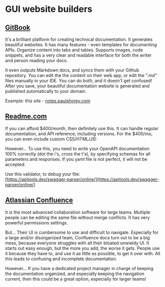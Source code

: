 # GUI website builders

## [GitBook](https://gitbook.com)

It's a brilliant platform for creating technical documentation. It generates beautiful websites. It has many features - even templates for documenting APIs. Organize content into tabs and tables. Supports images, code snippets, and has a very clear and readable interface for both the writer and person reading your docs.

It even outputs Markdown docs, and syncs them with your Github repository. You can edit the the content on their web app, or edit the ".md" files manually in your IDE. You can do both, and it doesn't get confused! After you save, your beautiful documentation website is generated and published automatically to your domain.

Example: this site - [notes.paulshorey.com](https://notes.paulshorey.com)

## [Readme.com](https://Readme.com)

If you can afford $400/month, then definitely use this. It can handle regular documentation, and API reference, including versions. For the $400/mo, you can even include custom CSS/HTML/JS!

However... To use this,  you need to write your OpenAPI documentation 100% correctly \(dot the i's, cross the t's\), by specifying schemas for all parameters and responses. If you yaml file is not perfect, it will not be accepted.

Use this validator, to debug your file:  
[https://apitools.dev/swagger-parser/online/](https://apitools.dev/swagger-parser/online/)

## [Atlassian Confluence](https://www.atlassian.com/software/confluence)

It is the most advanced collaboration software for large teams. Multiple people can be editing the same file without merge conflicts. It has very powerful permissions settings.

But... Their UI is cumbersome to use and difficult to navigate. Especially for a large and/or disorganized team, Confluence docs turn out to be a big mess, because everyone struggles with all their bloated unwieldy UI. It starts out easy enough, but the more you add, the worse it gets. People use it because they have to, and use it as little as possible, to get it over with. All this leads to confusing and incomplete documentation.

However... If you have a dedicated project manager in charge of keeping the documentation organized, and especially keeping the navigation current, then this could be a great option, especially for larger teams!



